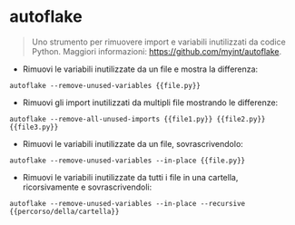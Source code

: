# autoflake

> Uno strumento per rimuovere import e variabili inutilizzati da codice Python.
> Maggiori informazioni: <https://github.com/myint/autoflake>.

- Rimuovi le variabili inutilizzate da un file e mostra la differenza:

`autoflake --remove-unused-variables {{file.py}}`

- Rimuovi gli import inutilizzati da multipli file mostrando le differenze:

`autoflake --remove-all-unused-imports {{file1.py}} {{file2.py}} {{file3.py}}`

- Rimuovi le variabili inutilizzate da un file, sovrascrivendolo:

`autoflake --remove-unused-variables --in-place {{file.py}}`

- Rimuovi le variabili inutilizzate da tutti i file in una cartella, ricorsivamente e sovrascrivendoli:

`autoflake --remove-unused-variables --in-place --recursive {{percorso/della/cartella}}`
